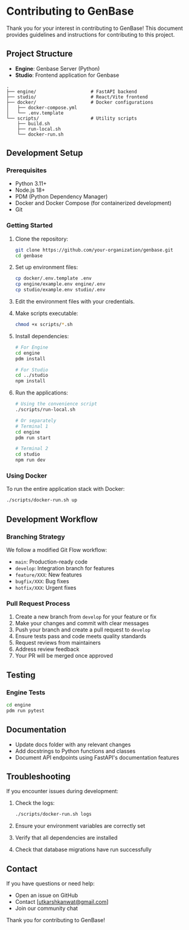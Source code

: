 # Contributing to GenBase

Thank you for your interest in contributing to GenBase! This document provides guidelines and instructions for contributing to this project.

## Project Structure


- **Engine**: Genbase Server  (Python)
- **Studio**: Frontend application for Genbase
```
.
├── engine/                    # FastAPI backend
├── studio/                    # React/Vite frontend
├── docker/                    # Docker configurations
│   ├── docker-compose.yml
│   └── .env.template
└── scripts/                   # Utility scripts
    ├── build.sh
    ├── run-local.sh
    └── docker-run.sh
```

## Development Setup

### Prerequisites

- Python 3.11+
- Node.js 18+
- PDM (Python Dependency Manager)
- Docker and Docker Compose (for containerized development)
- Git

### Getting Started

1. Clone the repository:
   ```bash
   git clone https://github.com/your-organization/genbase.git
   cd genbase
   ```

2. Set up environment files:
   ```bash
   cp docker/.env.template .env
   cp engine/example.env engine/.env
   cp studio/example.env studio/.env
   ```

3. Edit the environment files with your credentials.

4. Make scripts executable:
   ```bash
   chmod +x scripts/*.sh
   ```

5. Install dependencies:
   ```bash
   # For Engine
   cd engine
   pdm install
   
   # For Studio
   cd ../studio
   npm install
   ```

6. Run the applications:
   ```bash
   # Using the convenience script
   ./scripts/run-local.sh
   
   # Or separately
   # Terminal 1
   cd engine
   pdm run start
   
   # Terminal 2
   cd studio
   npm run dev
   ```

### Using Docker

To run the entire application stack with Docker:

```bash
./scripts/docker-run.sh up
```

## Development Workflow

### Branching Strategy

We follow a modified Git Flow workflow:

- `main`: Production-ready code
- `develop`: Integration branch for features
- `feature/XXX`: New features
- `bugfix/XXX`: Bug fixes
- `hotfix/XXX`: Urgent fixes

### Pull Request Process

1. Create a new branch from `develop` for your feature or fix
2. Make your changes and commit with clear messages
3. Push your branch and create a pull request to `develop`
4. Ensure tests pass and code meets quality standards
5. Request reviews from maintainers
6. Address review feedback
7. Your PR will be merged once approved


## Testing

### Engine Tests

```bash
cd engine
pdm run pytest
```


## Documentation

- Update docs folder with any relevant changes
- Add docstrings to Python functions and classes
- Document API endpoints using FastAPI's documentation features

## Troubleshooting

If you encounter issues during development:

1. Check the logs:
   ```bash
   ./scripts/docker-run.sh logs
   ```

2. Ensure your environment variables are correctly set
3. Verify that all dependencies are installed
4. Check that database migrations have run successfully

## Contact

If you have questions or need help:

- Open an issue on GitHub
- Contact [utkarshkanwat@gmail.com]
- Join our community chat

Thank you for contributing to GenBase!